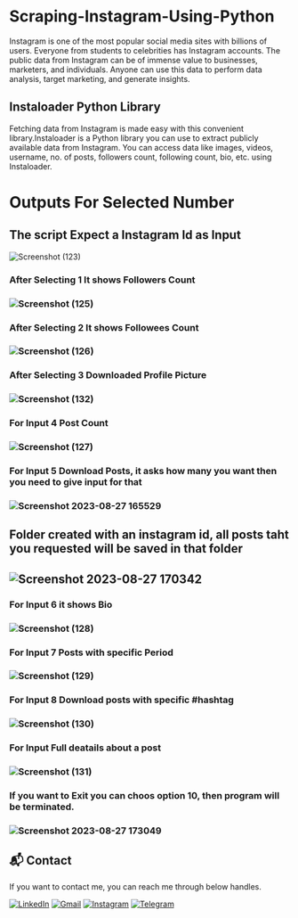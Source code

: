 # Scraping-Instagram-Using-Python
Instagram is one of the most popular social media sites with billions of users. Everyone from students to celebrities has Instagram accounts. The public data from Instagram can be of immense value to businesses, marketers, and individuals. Anyone can use this data to perform data analysis, target marketing, and generate insights.
## Instaloader Python Library
Fetching data from Instagram is made easy with this convenient library.Instaloader is a Python library you can use to extract publicly available data from Instagram. You can access data like images, videos, username, no. of posts, followers count, following count, bio, etc. using Instaloader. 
# Outputs For Selected Number

<h2>The script Expect a Instagram Id as Input</h2>

![Screenshot (123)](https://github.com/epavan162/Scraping-Instagram-Using-Python/assets/102135027/6e8cc6bf-a985-4e3f-b6bd-45045b979079)

<h3>After Selecting 1 It shows Followers Count<h3>

![Screenshot (125)](https://github.com/epavan162/Scraping-Instagram-Using-Python/assets/102135027/093b96ff-c499-4de5-bdd7-eca61c236440)


<h3>After Selecting 2 It shows Followees Count<h3>


![Screenshot (126)](https://github.com/epavan162/Scraping-Instagram-Using-Python/assets/102135027/a1a033bd-3bfe-4d8d-839e-8731fad8655b)


<h3>After Selecting 3 Downloaded Profile Picture<h3>

![Screenshot (132)](https://github.com/epavan162/Scraping-Instagram-Using-Python/assets/102135027/5bdbc742-fe0f-4a11-bf35-b99f1e3c4532)

<h3>For Input 4 Post Count<h3>

![Screenshot (127)](https://github.com/epavan162/Scraping-Instagram-Using-Python/assets/102135027/68b86709-75b7-4d8c-9675-4eabd61d8c58)


<h3>For Input 5 Download Posts, it asks how many you want then you need to give input for that<h3>

![Screenshot 2023-08-27 165529](https://github.com/epavan162/Scraping-Instagram-Using-Python/assets/102135027/ef02781a-4f38-49e2-9181-3ab1e8a981d2)


<h2>Folder created with an instagram id, all posts taht you requested will be saved in that folder<h2>

![Screenshot 2023-08-27 170342](https://github.com/epavan162/Scraping-Instagram-Using-Python/assets/102135027/5b2a068c-76a8-4927-82af-f1d0ae3e0c2a)


<h3>For Input 6 it shows Bio<h3>

![Screenshot (128)](https://github.com/epavan162/Scraping-Instagram-Using-Python/assets/102135027/78c25b16-066b-4180-8dc2-f244bdbb5188)



<h3>For Input 7 Posts with specific Period<h3>



![Screenshot (129)](https://github.com/epavan162/Scraping-Instagram-Using-Python/assets/102135027/e049b93a-14f5-4ed4-b4a3-4fe10fe2d5cb)


<h3>For Input 8 Download posts with specific #hashtag <h3>

![Screenshot (130)](https://github.com/epavan162/Scraping-Instagram-Using-Python/assets/102135027/88aa0cbc-5110-4280-a28b-32c867e25c5b)


<h3>For Input Full deatails about a post<h3>


![Screenshot (131)](https://github.com/epavan162/Scraping-Instagram-Using-Python/assets/102135027/83ac5cef-1210-4244-bd9f-2b6987ad780d)



<h3>If you want to Exit you can choos option 10, then program will be terminated.<h3>


![Screenshot 2023-08-27 173049](https://github.com/epavan162/Scraping-Instagram-Using-Python/assets/102135027/03e27445-e02c-41ec-82dd-94fe846a60ea)





<h2>📬 Contact</h2>


If you want to contact me, you can reach me through below handles.<br>

<a href="https://www.linkedin.com/in/edagottu-pavan-kalyan-281681236/"><img alt="LinkedIn" src="https://img.shields.io/badge/linkedin-%230077B5.svg?style=for-the-badge&logo=linkedin&logoColor=white"/></a>
<a href="mailto:epavan162@gmail.com"><img alt="Gmail" src="https://img.shields.io/badge/Gmail-D14836?style=for-the-badge&logo=gmail&logoColor=white"/></a>
<a href="https://www.instagram.com/mr_innocent_kid420"><img alt="Instagram" src="https://img.shields.io/badge/Instagram-E4405F?style=for-the-badge&logo=instagram&logoColor=white"/></a>
<a href="https://t.me/edagottupavankalyan162"><img alt="Telegram" src="https://img.shields.io/badge/Telegram-2CA5E0?style=for-the-badge&logo=telegram&logoColor=white" /></a>




